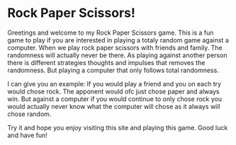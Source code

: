 # Rock Paper Scissors!

Greetings and welcome to my Rock Paper Scissors game.
This is a fun game to play if you are interested in playing
a totaly random game against a computer.
When we play rock paper scissors with friends and family.
The randomness will actually never be there.
As playing against another person there is different strategies
thoughts and impulses that removes the randomness.
But playing a computer that only follows total randomness.

I can give you an example:
If you would play a friend and you on each try would chose rock.
The apponent would ofc just chose paper and always win.
But against a computer if you would continue to only chose rock
you would actually never know what the computer will chose as it
always will chose random.

Try it and hope you enjoy visiting this site and playing this game.
Good luck and have fun!
